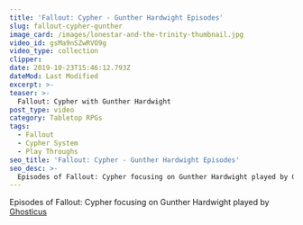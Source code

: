 ```yaml
---
title: 'Fallout: Cypher - Gunther Hardwight Episodes'
slug: fallout-cypher-gunther
image_card: /images/lonestar-and-the-trinity-thumbnail.jpg
video_id: gsMa9nSZwRVO9g
video_type: collection
clipper:
date: 2019-10-23T15:46:12.793Z
dateMod: Last Modified
excerpt: >-
teaser: >-
  Fallout: Cypher with Gunther Hardwight
post_type: video
category: Tabletop RPGs
tags:
  - Fallout
  - Cypher System
  - Play Throughs
seo_title: 'Fallout: Cypher - Gunther Hardwight Episodes'
seo_desc: >-
  Episodes of Fallout: Cypher focusing on Gunther Hardwight played by Ghosticus. Fallout: Cypher is an on-going tabletop roleplay campaign set in the Fallout universe for the Cypher System.
---
```

Episodes of Fallout: Cypher focusing on Gunther Hardwight played by [Ghosticus](https://twitch.tv/ghosticus)
